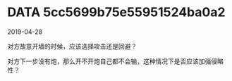DATA 5cc5699b75e55951524ba0a2
==============================

2019-04-28

对方故意开墙的时候，应该选择攻击还是回避？

对方下一步没有炮，那么开不开炮自己都不会输，这种情况下是否应该加强侵略性？
